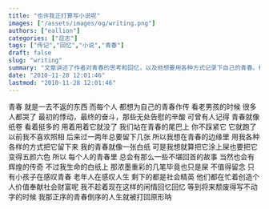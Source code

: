 ```yaml
---
title: "也许我正打算写小说呢"
images: ["/assets/images/og/writing.png"]
authors: ["eallion"]
categories: ["日志"]
tags: ["传记","回忆","小说","青春"]
draft: false
slug: "writing"
summary: "文章讲述了作者对青春的思考和回忆，以及他想要用各种方式记录下自己的青春。他认为青春就像一张白纸，可以涂上五颜六色的色彩。同时，他也提到了人们在不同阶段对于青春和人生的感慨与追求。最后，作者表示自己要珍惜现在的时光，并将这些回忆写成小说留存下来。"
date: "2010-11-28 12:01:46"
lastmod: "2010-11-28 12:01:46"
---
```


青春
就是一去不返的东西
而每个人
都想为自己的青春作传
看老男孩的时候
很多人都哭了
最初的悸动，最终的奋斗，那些无处告慰的辛酸
可曾有人记得
青春就像纸卷
看着挺多的
用着用着它就没了
我们站在青春的尾巴上
你不踩紧它
它就跑了
以前我不喜欢照相
后来过一两年总要留下几张
所以我想在青春的边缘里
用我各种各样的方式把它留下来
我的青春就像一张白纸
可是我想就算把它涂上屎也要把它变得五颜六色
所以
每个人的青春里
总会有那么一些不堪回首的故事
当然也会有辉煌的传奇
不过我生命的白纸上
那浓墨重彩的几笔毕竟也只是屎
不值得留念
只有小孩子在感叹青春
老年人在感叹人生
剩下的都是社会精英
他们都在忙着创造个人价值奉献社会财富呢
我不趁着现在这样的闲情回忆回忆
等到将来颓废得写不动字的时候
我那正序的青春倒序的人生就被打回原形呐
